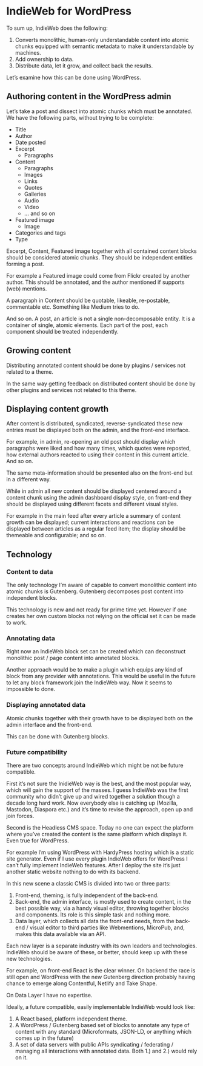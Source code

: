 # IndieWeb for WordPress
To sum up, IndieWeb does the following:

1. Converts monolithic, human-only understandable content into atomic chunks equipped with semantic metadata to make it understandable by machines.
2. Add ownership to data.
3. Distribute data, let it grow, and collect back the results.

Let’s examine how this can be done using WordPress.

## Authoring content in the WordPress admin
Let’s take a post and dissect into atomic chunks which must be annotated. We have the following parts, without trying to be complete:

- Title
- Author
- Date posted
- Excerpt
	- Paragraphs
- Content
	- Paragraphs
	- Images
	- Links
	- Quotes
	- Galleries
	- Audio
	- Video
	- … and so on
- Featured image
	- Image
- Categories and tags
- Type

Excerpt, Content, Featured image together with all contained content blocks should be considered atomic chunks. They should be independent entities forming a post.

For example a Featured image could come from Flickr created by another author. This should be annotated, and the author mentioned if supports (web) mentions.

A paragraph in Content should be quotable, likeable, re-postable, commentable etc. Something like Medium tries to do.

And so on. A post, an article is not a single non-decomposable entity. It is a container of single, atomic elements. Each part of the post, each component should be treated independently.

## Growing content
Distributing annotated content should be done by plugins / services not related to a theme.

In the same way getting feedback on distributed content should be done by other plugins and services not related to this theme.

## Displaying content growth
After content is distributed, syndicated, reverse-syndicated these new entries must be displayed both on the admin, and the front-end interface.

For example, in admin, re-opening an old post should display which paragraphs were liked and how many times, which quotes were reposted, how external authors reacted to using their content in this current article. And so on.

The same meta-information should be presented also on the front-end but in a different way.

While in admin all new content should be displayed centered around a content chunk using the admin dashboard display style, on front-end they should be displayed using different facets and different visual styles.

For example in the main feed after every article a summary of content growth can be displayed; current interactions and reactions can be displayed between articles as a regular feed item; the display should be themeable and configurable; and so on.

## Technology

### Content to data
The only technology I’m aware of capable to convert monolithic content into atomic chunks is Gutenberg. Gutenberg decomposes post content into independent blocks.

This technology is new and not ready for prime time yet. However if one creates her own custom blocks not relying on the official set it can be made to work.

### Annotating data
Right now an IndieWeb block set can be created which can deconstruct monolithic post / page content into annotated blocks.

Another approach would be to make a plugin which equips any kind of block from any provider with annotations. This would be useful in the future to let any block framework join the IndieWeb way. Now it seems to impossible to done.

### Displaying annotated data
Atomic chunks together with their growth have to be displayed both on the admin interface and the front-end.

This can be done with Gutenberg blocks.

### Future compatibility
There are two concepts around IndieWeb which might be not be future compatible.

First it’s not sure the InidieWeb way is the best, and the most popular way, which will gain the support of the masses. I guess IndieWeb was the first community who didn’t give up and wired together a solution though a decade long hard work. Now everybody else is catching up (Mozilla, Mastodon, Diaspora etc.) and it’s time to revise the approach, open up and join forces.

Second is the Headless CMS space. Today no one can expect the platform where you’ve created the content is the same platform which displays it. Even true for WordPress.

For example I’m using WordPress with HardyPress hosting which is a static site generator. Even if I use every plugin IndieWeb offers for WordPress I can’t fully implement IndieWeb features. After I deploy the site it’s just another static website nothing to do with its backend.

In this new scene a classic CMS is divided into two or three parts:

1. Front-end, theming, is fully independent of the back-end.
2. Back-end, the admin interface, is mostly used to create content, in the best possible way, via a handy visual editor, throwing together blocks and components. Its role is this simple task and nothing more.
3. Data layer, which collects all data the front-end needs, from the back-end / visual editor to third parties like Webmentions, MicroPub, and, makes this data available via an API.

Each new layer is a separate industry with its own leaders and technologies. IndieWeb should be aware of these, or better, should keep up with these new technologies.

For example, on front-end React is the clear winner. On backend the race is still open and  WordPress with the new Gutenberg direction probably having chance to emerge along Contentful,  Netlify and Take Shape.

On Data Layer I have no expertise.  

Ideally, a future compatible, easily implementable IndieWeb would look like:

1. A React based, platform independent theme.
2. A WordPress / Gutenberg based set of blocks to annotate any type of content with any standard (Microformats, JSON-LD, or anything which comes up in the future)
3. A set of data servers with public APIs syndicating / federating / managing all interactions with annotated data. Both 1.) and 2.) would rely on it. 

